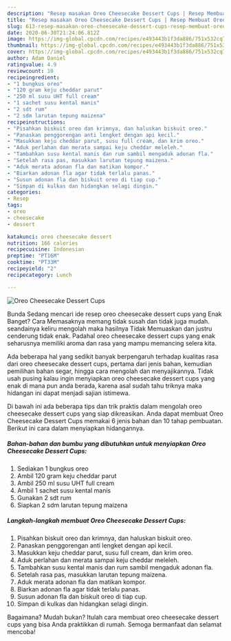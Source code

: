 ```yaml
---
description: "Resep masakan Oreo Cheesecake Dessert Cups | Resep Membuat Oreo Cheesecake Dessert Cups Yang Enak Dan Lezat"
title: "Resep masakan Oreo Cheesecake Dessert Cups | Resep Membuat Oreo Cheesecake Dessert Cups Yang Enak Dan Lezat"
slug: 613-resep-masakan-oreo-cheesecake-dessert-cups-resep-membuat-oreo-cheesecake-dessert-cups-yang-enak-dan-lezat
date: 2020-06-30T21:24:06.812Z
image: https://img-global.cpcdn.com/recipes/e493443b1f3da886/751x532cq70/oreo-cheesecake-dessert-cups-foto-resep-utama.jpg
thumbnail: https://img-global.cpcdn.com/recipes/e493443b1f3da886/751x532cq70/oreo-cheesecake-dessert-cups-foto-resep-utama.jpg
cover: https://img-global.cpcdn.com/recipes/e493443b1f3da886/751x532cq70/oreo-cheesecake-dessert-cups-foto-resep-utama.jpg
author: Adam Daniel
ratingvalue: 4.9
reviewcount: 10
recipeingredient:
- "1 bungkus oreo"
- "120 gram keju cheddar parut"
- "250 ml susu UHT full cream"
- "1 sachet susu kental manis"
- "2 sdt rum"
- "2 sdm larutan tepung maizena"
recipeinstructions:
- "Pisahkan biskuit oreo dan krimnya, dan haluskan biskuit oreo."
- "Panaskan penggorengan anti lengket dengan api kecil."
- "Masukkan keju cheddar parut, susu full cream, dan krim oreo."
- "Aduk perlahan dan merata sampai keju cheddar meleleh."
- "Tambahkan susu kental manis dan rum sambil mengaduk adonan fla."
- "Setelah rasa pas, masukkan larutan tepung maizena."
- "Aduk merata adonan fla dan matikan kompor."
- "Biarkan adonan fla agar tidak terlalu panas."
- "Susun adonan fla dan biskuit oreo di tiap cup."
- "Simpan di kulkas dan hidangkan selagi dingin."
categories:
- Resep
tags:
- oreo
- cheesecake
- dessert

katakunci: oreo cheesecake dessert 
nutrition: 166 calories
recipecuisine: Indonesian
preptime: "PT16M"
cooktime: "PT33M"
recipeyield: "2"
recipecategory: Lunch

---
```



![Oreo Cheesecake Dessert Cups](https://img-global.cpcdn.com/recipes/e493443b1f3da886/751x532cq70/oreo-cheesecake-dessert-cups-foto-resep-utama.jpg)

Bunda Sedang mencari ide resep oreo cheesecake dessert cups yang Enak Banget? Cara Memasaknya memang tidak susah dan tidak juga mudah. seandainya keliru mengolah maka hasilnya Tidak Memuaskan dan justru cenderung tidak enak. Padahal oreo cheesecake dessert cups yang enak seharusnya memiliki aroma dan rasa yang mampu memancing selera kita.

Ada beberapa hal yang sedikit banyak berpengaruh terhadap kualitas rasa dari oreo cheesecake dessert cups, pertama dari jenis bahan, kemudian pemilihan bahan segar, hingga cara mengolah dan menyajikannya. Tidak usah pusing kalau ingin menyiapkan oreo cheesecake dessert cups yang enak di mana pun anda berada, karena asal sudah tahu triknya maka hidangan ini dapat menjadi sajian istimewa.




Di bawah ini ada beberapa tips dan trik praktis dalam mengolah oreo cheesecake dessert cups yang siap dikreasikan. Anda dapat membuat Oreo Cheesecake Dessert Cups memakai 6 jenis bahan dan 10 tahap pembuatan. Berikut ini cara dalam menyiapkan hidangannya.

<!--inarticleads1-->

##### Bahan-bahan dan bumbu yang dibutuhkan untuk menyiapkan Oreo Cheesecake Dessert Cups:

1. Sediakan 1 bungkus oreo
1. Ambil 120 gram keju cheddar parut
1. Ambil 250 ml susu UHT full cream
1. Ambil 1 sachet susu kental manis
1. Gunakan 2 sdt rum
1. Siapkan 2 sdm larutan tepung maizena




<!--inarticleads2-->

##### Langkah-langkah membuat Oreo Cheesecake Dessert Cups:

1. Pisahkan biskuit oreo dan krimnya, dan haluskan biskuit oreo.
1. Panaskan penggorengan anti lengket dengan api kecil.
1. Masukkan keju cheddar parut, susu full cream, dan krim oreo.
1. Aduk perlahan dan merata sampai keju cheddar meleleh.
1. Tambahkan susu kental manis dan rum sambil mengaduk adonan fla.
1. Setelah rasa pas, masukkan larutan tepung maizena.
1. Aduk merata adonan fla dan matikan kompor.
1. Biarkan adonan fla agar tidak terlalu panas.
1. Susun adonan fla dan biskuit oreo di tiap cup.
1. Simpan di kulkas dan hidangkan selagi dingin.




Bagaimana? Mudah bukan? Itulah cara membuat oreo cheesecake dessert cups yang bisa Anda praktikkan di rumah. Semoga bermanfaat dan selamat mencoba!
